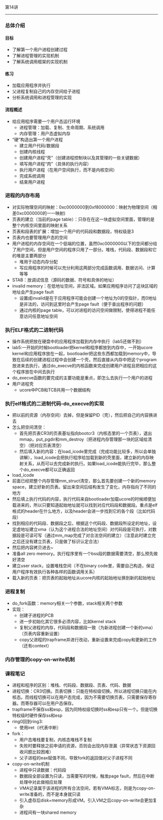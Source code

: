 第14讲

- - -

### 总体介绍
#### 目标
- 了解第一个用户进程创建过程
- 了解进程管理的实现机制
- 了解系统调用框架的实现机制

#### 练习
- 加载应用程序并执行
- 父进程复制自己的内存空间给子进程
- 分析系统调用和进程管理的实现

#### 流程概述
- 给应用程序需要一个用户态运行环境
	- 进程管理：加载、复制、生命周期、系统调用
	- 内存管理：用户态虚拟内存
- “硬”构造出第一个用户进程
	- 建立用户代码/数据段
	- 创建内核线程
	- 创建用户进程“壳”（创建进程控制块以及其管理的一些关键数据）
	- 填写用户进程“肉”（具体的执行内容）
	- 执行用户进程（在用户空间执行，而不是内核空间）
	- 完成系统调用
	- 结束用户进程

### 进程的内存布局
- 对实际物理空间的映射：0xc0000000到0xf8000000：映射为物理空间（相差0xc0000000的一一映射)
- 页表的建立（当前的page table）：只存在在这一块虚拟空间里面，管理的是整个内核空间里面的映射关系
- 页表和段表的扩展：增加一个用户的代码段和数据段，特权级是3
- 页表内也要管理用户态的空间
- 用户进程的内存空间在一个低端的位置，虽然0xc0000000以下的空间都分给了用户空间，但是用户空间的程序只用了一部分。堆栈，代码段、数据段和它的堆是主要两部分
	- 堆用于动态内存分配
	- 写应用程序的时候可以充分利用这两部分完成函数调用、数据访问、计算等等
- STAB：放调试信息（源码的数据、符号和具体的地址）
- invalid memory：在低地址空间，非法区域。如果应用程序访问了这块区域的地址会产生page fault
	- 设置成invalid是在于应用程序可能会创建一个地址为0的空指针，而0地址是非法的，访问到这里时会产生page fault（便于查出程序的问题）
	- 通过内核的page table，可以对进程的访问空间做限制，使得进程不能任意访问任意地址空间

### 执行ELF格式的二进制代码
- 操作系统把放在硬盘中的应用程序加载到内存中执行（lab5还做不到）
- lab5:一开始的时候bootloader把kernel和程序都放到内存中，一开始ucore kernel和应用程序放在一起，bootloader把这些东西都加载到memory中，导致在后续的创建进程过程中会创建一个壳，然后直接从内存中把这个program放进来去执行，通过do_execve的内核函数来完成创建用户进程且把相应的这个程序放在中间去执行
- do_execve函数的要完成的主要功能是重点，即怎么去执行一个用户的进程
- 用户进程壳
	- ucore中PCB和TCB共用一个数据结构

### 执行elf格式的二进制代码-do_execve的实现
- 把以前的资源（内存空间）去掉，但是保留PID（壳），然后把自己的内容换进去
- 怎么把空间清空：
	- 首先把页表CR3的页表基址指向bootcr3（内核态里的一个页表），退出mmap，put_pgdir和mm_destroy（把进程内存管理那一块的区域给清空）（把对应页表清空）
	- 然后填入新的内容：在load_icode里完成（完成功能比较多，所以会单独讲解），load_icode会把执行程序给加载到新的壳里面，建立新的内存映射关系，从而可以去完成新的执行。如果load_icode能执行完毕，那么整个do_execve都可以正确返回
- load_icode
- 前面已经把整个内存管理mm_struct清空，那么首先要创建一个新的memory space，建立好新的页表。留出来空间后结构发生了变化，内存指向了不同的地方
- 然后填上执行代码的内容，执行代码来自bootloader加载ucore的时候顺便加载进来的，所以只要知道起始地址就可以找到对应代码段和数据段。重点是elf格式的header在什么地方，以及header会进一步找到它的各个段（比如代码段）
- 找到相应的代码段、数据段之后，根据这个代码段、数据段所设定的地址，设定虚地址建立vma（认为这个进程合法的地址空间）对代码段是可执行，对数据段是可读可写（通过mm_map完成了对合法空间的建立）（注意此时建立完之后还没有建立页表，只是做了标识认定合法）
- 然后把内容拷贝进去~
- 准备all zero memory。执行程序里有一个bss段的数据需要清空，那么预先做好清空
- 建立user stack，设置堆栈空间（不在binary code里，需要自己构造，保证用户程序有效执行各种各样的函数调用关系）
- 载入新的页表：把页表的起始地址从ucore内核的起始地址换到新的起始地址

### 进程复制
- do_fork函数：memory相关一个参数，stack相关两个参数
- 实现：
	- 创建子进程的PCB
	- 进一步初始化其它很多必须内容，比如kernel stack
	- 复制父进程的内存，代码段和数据段一致（为新进程创建一个新的vma）（页表内容重新设置）
	- copy父进程的trapframe并进行改动，重新设置来完成copy和更新的工作（还有context）

### 内存管理的copy-on-write机制

### 课程笔记
- 进程和程序的区别：堆栈、代码段、数据段、页表、代码、数据
- 进程切换：CR3切换。页表切换：只能在特权级切换。所以进程切换只能在内核态。而线程切换可以在用户态完成，因为不需要切换页表，只需要保存寄存器。而寄存器可以在用户态保存。
- trapframe不保存ss和esp，因为同特权级切换时ss和esp只有一个。但是切换特权级时硬件保存ss和esp
- ring0回到ring3:
	- 使用iret（i代表中断）
- fork：
	- 用户态堆栈要复制，内核态堆栈不复制
	- 失败时要释放之前申请的资源，否则会出现内存泄漏（异常状态下资源回收问题比较困难）
	- 父子进程的eax赋值不同，导致fork的返回值对父子进程不同
- copy-on-write机制
	- 进程中只读数据：代码段
	- 数据段全部设置为只读，当需要写的时候，触发page fault，然后在中断处理中对此做相应处理
	- VMA记录属于该进程的所有合法空间，若有VMA标志，则是为copy-on-write准备的，而不是本身就只读
	- 引入虚存后disk+memory形成VM。引入VM之后copy-on-write会更加复杂
	- 进程间有一块shared memory
